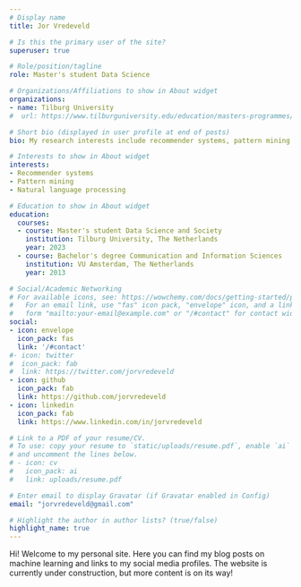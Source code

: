 ```yaml
---
# Display name
title: Jor Vredeveld

# Is this the primary user of the site?
superuser: true

# Role/position/tagline
role: Master's student Data Science

# Organizations/Affiliations to show in About widget
organizations:
- name: Tilburg University
#  url: https://www.tilburguniversity.edu/education/masters-programmes/data-science-and-society/

# Short bio (displayed in user profile at end of posts)
bio: My research interests include recommender systems, pattern mining and natural language processing.

# Interests to show in About widget
interests:
- Recommender systems
- Pattern mining
- Natural language processing

# Education to show in About widget
education:
  courses:
  - course: Master's student Data Science and Society
    institution: Tilburg University, The Netherlands
    year: 2023
  - course: Bachelor's degree Communication and Information Sciences
    institution: VU Amsterdam, The Netherlands
    year: 2013

# Social/Academic Networking
# For available icons, see: https://wowchemy.com/docs/getting-started/page-builder/#icons
#   For an email link, use "fas" icon pack, "envelope" icon, and a link in the
#   form "mailto:your-email@example.com" or "/#contact" for contact widget.
social:
- icon: envelope
  icon_pack: fas
  link: '/#contact'
#- icon: twitter
#  icon_pack: fab
#  link: https://twitter.com/jorvredeveld
- icon: github
  icon_pack: fab
  link: https://github.com/jorvredeveld
- icon: linkedin
  icon_pack: fab
  link: https://www.linkedin.com/in/jorvredeveld

# Link to a PDF of your resume/CV.
# To use: copy your resume to `static/uploads/resume.pdf`, enable `ai` icons in `params.toml`, 
# and uncomment the lines below.
# - icon: cv
#   icon_pack: ai
#   link: uploads/resume.pdf

# Enter email to display Gravatar (if Gravatar enabled in Config)
email: "jorvredeveld@gmail.com"

# Highlight the author in author lists? (true/false)
highlight_name: true
---
```


Hi! Welcome to my personal site. Here you can find my blog posts on machine learning and links to my social media profiles. The website is currently under construction, but more content is on its way!

